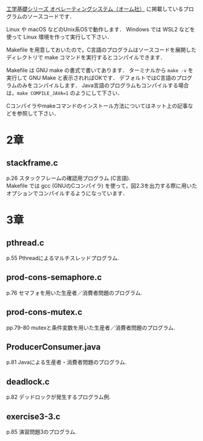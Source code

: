 [工学基礎シリーズ オペレーティングシステム（オーム社）](https://www.ohmsha.co.jp/book/9784274229152/) に掲載しているプログラムのソースコードです．

Linux や macOS などのUnix系OSで動作します．
Windows では WSL2 などを使って Linux 環境を作って実行して下さい．

Makefile を用意しておいたので，C言語のプログラムはソースコードを展開したディレクトリで make コマンドを実行するとコンパイルできます．

Makefile は GNU make の書式で書いてあります．
ターミナルから `make -v` を実行して GNU Make と表示されればOKです．
デフォルトではC言語のプログラムのみをコンパイルします．
Java言語のプログラムもコンパイルする場合は，`make COMPILE_JAVA=1` のようにして下さい．

Cコンパイラやmakeコマンドのインストール方法についてはネット上の記事などを参照して下さい．

# 2章
## stackframe.c
p.26 スタックフレームの確認用プログラム (C言語).  
Makefile では gcc (GNUのCコンパイラ) を使って，図2.3を出力する際に用いたオプションでコンパイルするようになっています．

# 3章
## pthread.c
p.55 Pthreadによるマルチスレッドプログラム.

## prod-cons-semaphore.c
p.76 セマフォを用いた生産者／消費者問題のプログラム.

## prod-cons-mutex.c
pp.79-80 mutexと条件変数を用いた生産者／消費者問題のプログラム.
## ProducerConsumer.java
p.81 Javaによる生産者・消費者問題のプログラム.
## deadlock.c
p.82 デッドロックが発生するプログラム例.
## exercise3-3.c
p.85 演習問題3のプログラム.
